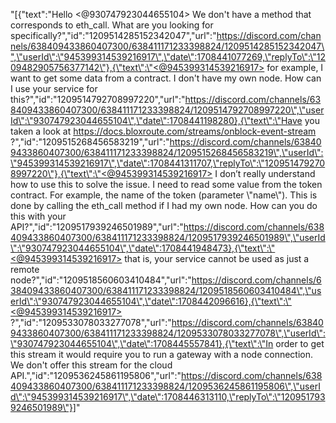 "[{\"text\":\"Hello <@930747923044655104> We don't have a method that corresponds to eth_call. What are you looking for specifically?\",\"id\":\"1209514285152342047\",\"url\":\"https://discord.com/channels/638409433860407300/638411171233398824/1209514285152342047\",\"userId\":\"945399314539216917\",\"date\":1708441077269,\"replyTo\":\"1209482905756377142\"},{\"text\":\"<@945399314539216917> for example, I want to get some data from a contract. I don't have my own node. How can I use your service for this?\",\"id\":\"1209514792708997220\",\"url\":\"https://discord.com/channels/638409433860407300/638411171233398824/1209514792708997220\",\"userId\":\"930747923044655104\",\"date\":1708441198280},{\"text\":\"Have you taken a look at https://docs.bloxroute.com/streams/onblock-event-stream ?\",\"id\":\"1209515268456583219\",\"url\":\"https://discord.com/channels/638409433860407300/638411171233398824/1209515268456583219\",\"userId\":\"945399314539216917\",\"date\":1708441311707,\"replyTo\":\"1209514792708997220\"},{\"text\":\"<@945399314539216917> I don’t really understand how to use this to solve the issue. I need to read some value from the token contract. For example, the name of the token (parameter \\\"name\\\"). This is done by calling the eth_call method if I had my own node. How can you do this with your API?\",\"id\":\"1209517939246501989\",\"url\":\"https://discord.com/channels/638409433860407300/638411171233398824/1209517939246501989\",\"userId\":\"930747923044655104\",\"date\":1708441948473},{\"text\":\"<@945399314539216917> that is, your service cannot be used as just a remote node?\",\"id\":\"1209518560603410484\",\"url\":\"https://discord.com/channels/638409433860407300/638411171233398824/1209518560603410484\",\"userId\":\"930747923044655104\",\"date\":1708442096616},{\"text\":\"<@945399314539216917> ?\",\"id\":\"1209533078033277078\",\"url\":\"https://discord.com/channels/638409433860407300/638411171233398824/1209533078033277078\",\"userId\":\"930747923044655104\",\"date\":1708445557841},{\"text\":\"In order to get this stream it would require you to run a gateway with a node connection. We don't offer this stream for the cloud API.\",\"id\":\"1209536245861195806\",\"url\":\"https://discord.com/channels/638409433860407300/638411171233398824/1209536245861195806\",\"userId\":\"945399314539216917\",\"date\":1708446313110,\"replyTo\":\"1209517939246501989\"}]"